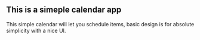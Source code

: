 

## This is a simeple calendar app

This simple calendar will let you schedule items,
basic design is for absolute simplicity with a nice
UI.